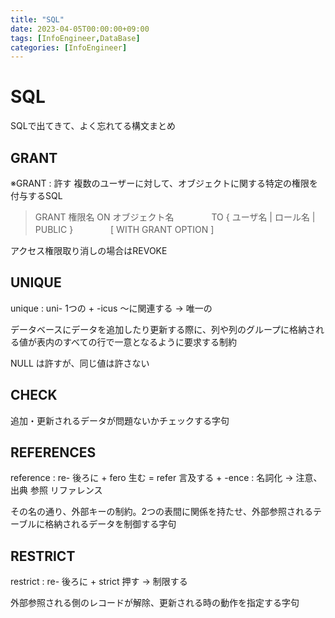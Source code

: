 ```yaml
---
title: "SQL"
date: 2023-04-05T00:00:00+09:00
tags: [InfoEngineer,DataBase]
categories: [InfoEngineer]
---
```

# SQL

SQLで出てきて、よく忘れてる構文まとめ

## GRANT

※GRANT : 許す
複数のユーザーに対して、オブジェクトに関する特定の権限を付与するSQL

> GRANT 権限名 ON オブジェクト名
>　　　　TO { ユーザ名 | ロール名 | PUBLIC }
>　　　　[ WITH GRANT OPTION ]

アクセス権限取り消しの場合はREVOKE

## UNIQUE

unique : uni- 1つの + -icus  ～に関連する -> 唯一の

データベースにデータを追加したり更新する際に、列や列のグループに格納される値が表内のすべての行で一意となるように要求する制約

NULL は許すが、同じ値は許さない

## CHECK

追加・更新されるデータが問題ないかチェックする字句

## REFERENCES

reference : re- 後ろに + fero 生む = refer 言及する + -ence : 名詞化 ->  注意、出典  参照 リファレンス

その名の通り、外部キーの制約。2つの表間に関係を持たせ、外部参照されるテーブルに格納されるデータを制御する字句

## RESTRICT 

restrict : re- 後ろに + strict 押す -> 制限する

外部参照される側のレコードが解除、更新される時の動作を指定する字句
